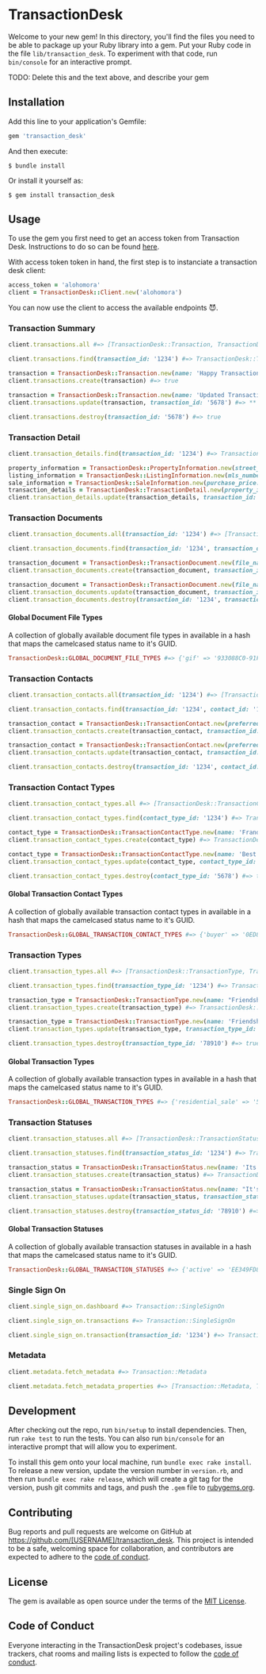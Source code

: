 # TransactionDesk

Welcome to your new gem! In this directory, you'll find the files you need to be able to package up your Ruby library into a gem. Put your Ruby code in the file `lib/transaction_desk`. To experiment with that code, run `bin/console` for an interactive prompt.

TODO: Delete this and the text above, and describe your gem

## Installation

Add this line to your application's Gemfile:

```ruby
gem 'transaction_desk'
```

And then execute:

    $ bundle install

Or install it yourself as:

    $ gem install transaction_desk

## Usage

To use the gem you first need to get an access token from Transaction Desk. Instructions to do so can be found [here](https://transactiondesk.docs.apiary.io/#introduction/authorization).

With access token token in hand, the first step is to instanciate a transaction desk client:

```ruby
access_token = 'alohomora'
client = TransactionDesk::Client.new('alohomora')
```

You can now use the client to access the available endpoints 😈.

### Transaction Summary

```ruby
client.transactions.all #=> [TransactionDesk::Transaction, TransactionDesk::Transaction, ...]

client.transactions.find(transaction_id: '1234') #=> TransactionDesk::Transaction

transaction = TransactionDesk::Transaction.new(name: 'Happy Transaction Name', status_id: 'GUID-for-status', type_id: 'GUID-for-type')
client.transactions.create(transaction) #=> true

transaction = TransactionDesk::Transaction.new(name: 'Updated Transaction Name')
client.transactions.update(transaction, transaction_id: '5678') #=> ** currently not working **

client.transactions.destroy(transaction_id: '5678') #=> true
```

### Transaction Detail

```ruby
client.transaction_details.find(transaction_id: '1234') #=> TransactionDesk::TransactionDetail

property_information = TransactionDesk::PropertyInformation.new(street_number: 743, street_name: 'Cantebery St APT 302', city: 'Boston', State: 'MA', zip_code: '02127', year_built: 1899)
listing_information = TransactionDesk::ListingInformation.new(mls_number: '7292728', list_price: '625000', property_includes: 'parking', property_excludes: 'roofdeck access, accessibility features', leased_items: 'cable modem')
sale_information = TransactionDesk::SaleInformation.new(purchase_price: '500000', deposit_amount: '50000')
transaction_details = TransactionDesk::TransactionDetail.new(property_information: property_information, listing_information: listing_information, sale_information: sale_information)
client.transaction_details.update(transaction_details, transaction_id: '1234') #=> **currently not working**
```

### Transaction Documents

```ruby
client.transaction_documents.all(transaction_id: '1234') #=> [TransactionDesk::TransactionDocument, TransactionDesk::TransactionDocument, ...]

client.transaction_documents.find(transaction_id: '1234', transaction_document_id: '1234') #=> TransactionDesk::TransactionDocument

transaction_document = TransactionDesk::TransactionDocument.new(file_name: 'Alien Alicorns vs. Space Pirates', file_extension: 'GUID-for-file_extension', raw_text: 'Base64-encoded-file')
client.transaction_documents.create(transaction_document, transaction_id: '1234') #=> **currently not working**

transaction_document = TransactionDesk::TransactionDocument.new(file_name: 'Alien Alicorns Versus Space Pirates', file_extension: 'GUID-for-file_extension', raw_text: 'Base64-encoded-file')
client.transaction_documents.update(transaction_document, transaction_id: '1234', transaction_document_id: '5678') #=> **currently not working**
client.transaction_documents.destroy(transaction_id: '1234', transaction_document_id: '5678') #=> true (not tested yet)
```

#### Global Document File Types

A collection of globally available document file types in available in a hash that maps the camelcased status name to it's GUID.

```ruby
TransactionDesk::GLOBAL_DOCUMENT_FILE_TYPES #=> {'gif' => '933088C0-91FB-4EAA-BD57-A94EF1B3300F', ...}
```

### Transaction Contacts

```ruby
client.transaction_contacts.all(transaction_id: '1234') #=> [TransactionDesk::TransactionContact, TransactionDesk::TransactionContact, ...]

client.transaction_contacts.find(transaction_id: '1234', contact_id: '1234') #=> TransactionDesk::TransactionContact

transaction_contact = TransactionDesk::TransactionContact.new(preferred_name: 'Rainbow Dash', first_name: 'Rainbow', last_name: 'Dash', email: 'rainbow.dash@equestria.net', type_id: 'GUID-for-buyer', transaction_id: '1234')
client.transaction_contacts.create(transaction_contact, transaction_id: '1234') #=> true

transaction_contact = TransactionDesk::TransactionContact.new(preferred_name: 'Rainbow Sia Dash', middle_name: 'Sia')
client.transaction_contacts.update(transaction_contact, transaction_id: '1234', contact_id: '5678') #=> true

client.transaction_contacts.destroy(transaction_id: '1234', contact_id: '5678') #=> true
```

### Transaction Contact Types

```ruby
client.transaction_contact_types.all #=> [TransactionDesk::TransactionContactType, TransactionDesk::TransactionContactType, ...]

client.transaction_contact_types.find(contact_type_id: '1234') #=> TransactionDesk::TransactionContactType

contact_type = TransactionDesk::TransactionContactType.new(name: 'Frands')
client.transaction_contact_types.create(contact_type) #=> TransactionDesk::TransactionContactType

contact_type = TransactionDesk::TransactionContactType.new(name: 'Best Frands')
client.transaction_contact_types.update(contact_type, contact_type_id: '5678') #=> **currently not working**

client.transaction_contact_types.destroy(contact_type_id: '5678') #=> true
```

#### Global Transaction Contact Types

A collection of globally available transaction contact types in available in a hash that maps the camelcased status name to it's GUID.

```ruby
TransactionDesk::GLOBAL_TRANSACTION_CONTACT_TYPES #=> {'buyer' => '0ED89951-0FC9-46A9-9FC8-1ED2A85966B5', ...}
```

### Transaction Types

```ruby
client.transaction_types.all #=> [TransactionDesk::TransactionType, TransactionDesk::TransactionType, ...]

client.transaction_types.find(transaction_type_id: '1234') #=> TransactionDesk::TransactionType

transaction_type = TransactionDesk::TransactionType.new(name: "Friendship's Magic")
client.transaction_types.create(transaction_type) #=> TransactionDesk::TransactionType

transaction_type = TransactionDesk::TransactionType.new(name: 'Friendship Is Magic')
client.transaction_types.update(transaction_type, transaction_type_id: '78910') #=> true

client.transaction_types.destroy(transaction_type_id: '78910') #=> true
```

#### Global Transaction Types

A collection of globally available transaction types in available in a hash that maps the camelcased status name to it's GUID.

```ruby
TransactionDesk::GLOBAL_TRANSACTION_TYPES #=> {'residential_sale' => '5698FAC5-5F95-47CB-B231-13507AD61855', ...}
```

### Transaction Statuses

```ruby
client.transaction_statuses.all #=> [TransactionDesk::TransactionStatus, TransactionDesk::TransactionStatus, ...]

client.transaction_statuses.find(transaction_status_id: '1234') #=> TransactionDesk::TransactionStatus

transaction_status = TransactionDesk::TransactionStatus.new(name: 'Its Complicated')
client.transaction_statuses.create(transaction_status) #=> TransactionDesk::TransactionStatus

transaction_status = TransactionDesk::TransactionStatus.new(name: "It's Complicated")
client.transaction_statuses.update(transaction_status, transaction_status_id: '78910') #=> **currently not working**

client.transaction_statuses.destroy(transaction_status_id: '78910') #=> true
```

#### Global Transaction Statuses

A collection of globally available transaction statuses in available in a hash that maps the camelcased status name to it's GUID.

```ruby
TransactionDesk::GLOBAL_TRANSACTION_STATUSES #=> {'active' => 'EE349FD8-5842-420F-84A2-9B80B8D9632E', ...}
```

### Single Sign On

```ruby
client.single_sign_on.dashboard #=> Transaction::SingleSignOn

client.single_sign_on.transactions #=> Transaction::SingleSignOn

client.single_sign_on.transaction(transaction_id: '1234') #=> Transaction::SingleSignOn
```

### Metadata

```ruby
client.metadata.fetch_metadata #=> Transaction::Metadata

client.metadata.fetch_metadata_properties #=> [Transaction::Metadata, Transaction::Metadata, ...]
```

## Development

After checking out the repo, run `bin/setup` to install dependencies. Then, run `rake test` to run the tests. You can also run `bin/console` for an interactive prompt that will allow you to experiment.

To install this gem onto your local machine, run `bundle exec rake install`. To release a new version, update the version number in `version.rb`, and then run `bundle exec rake release`, which will create a git tag for the version, push git commits and tags, and push the `.gem` file to [rubygems.org](https://rubygems.org).

## Contributing

Bug reports and pull requests are welcome on GitHub at https://github.com/[USERNAME]/transaction_desk. This project is intended to be a safe, welcoming space for collaboration, and contributors are expected to adhere to the [code of conduct](https://github.com/[USERNAME]/transaction_desk/blob/master/CODE_OF_CONDUCT.md).


## License

The gem is available as open source under the terms of the [MIT License](https://opensource.org/licenses/MIT).

## Code of Conduct

Everyone interacting in the TransactionDesk project's codebases, issue trackers, chat rooms and mailing lists is expected to follow the [code of conduct](https://github.com/[USERNAME]/transaction_desk/blob/master/CODE_OF_CONDUCT.md).
